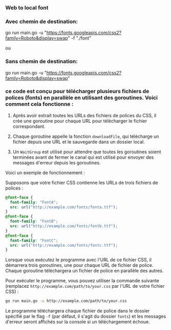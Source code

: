 ### Web to local font

### Avec chemin de destination:

go run main.go -u "https://fonts.googleapis.com/css2?family=Roboto&display=swap" -f "./font"

ou

### Sans chemin de destination:

go run main.go -u "https://fonts.googleapis.com/css2?family=Roboto&display=swap"

### ce code est conçu pour télécharger plusieurs fichiers de polices (fonts) en parallèle en utilisant des goroutines. Voici comment cela fonctionne :

1. Après avoir extrait toutes les URLs des fichiers de polices du CSS, il crée une goroutine pour chaque URL pour télécharger le fichier correspondant.

2. Chaque goroutine appelle la fonction `downloadFile`, qui télécharge un fichier depuis une URL et le sauvegarde dans un dossier local.

3. Un `WaitGroup` est utilisé pour attendre que toutes les goroutines soient terminées avant de fermer le canal qui est utilisé pour envoyer des messages d'erreur depuis les goroutines.

Voici un exemple de fonctionnement :

Supposons que votre fichier CSS contienne les URLs de trois fichiers de polices :

```css
@font-face {
  font-family: "FontA";
  src: url("http://example.com/fonts/fonta.ttf");
}
@font-face {
  font-family: "FontB";
  src: url("http://example.com/fonts/fontb.ttf");
}
@font-face {
  font-family: "FontC";
  src: url("http://example.com/fonts/fontc.ttf");
}
```

Lorsque vous exécutez le programme avec l'URL de ce fichier CSS, il démarrera trois goroutines, une pour chaque URL de fichier de police. Chaque goroutine téléchargera un fichier de police en parallèle des autres.

Pour exécuter le programme, vous pouvez utiliser la commande suivante (remplacez `http://example.com/path/to/your.css` par l'URL de votre fichier CSS) :

```bash
go run main.go -u http://example.com/path/to/your.css
```

Le programme téléchargera chaque fichier de police dans le dossier spécifié par le flag `-f` (par défaut, il s'agit du dossier `fonts`) et les messages d'erreur seront affichés sur la console si un téléchargement échoue.
